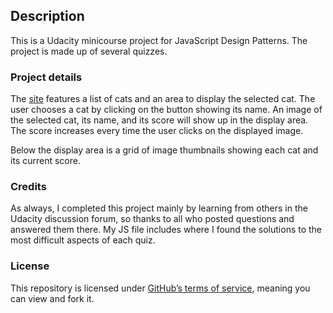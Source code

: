 ## Description

This is a Udacity minicourse project for JavaScript Design Patterns. The project is made up of several quizzes.

### Project details

The [site](http://lagracia.github.io/cat-clicker/) features a list of cats and an area to display the selected cat. The user chooses a cat by clicking on the button showing its name. An image of the selected cat, its name, and its score will show up in the display area. The score increases every time the user clicks on the displayed image.

Below the display area is a grid of image thumbnails showing each cat and its current score.

### Credits

As always, I completed this project mainly by learning from others in the Udacity discussion forum, so thanks to all who posted questions and answered them there. My JS file includes where I found the solutions to the most difficult aspects of each quiz.

### License

This repository is licensed under [GitHub’s terms of service](https://help.github.com/articles/github-terms-of-service/), meaning you can view and fork it.